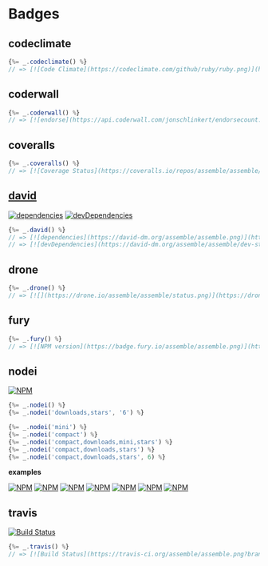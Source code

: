 # Badges


<!-- toc -->


## codeclimate

```js
{%= _.codeclimate() %}
// => [![Code Climate](https://codeclimate.com/github/ruby/ruby.png)](https://codeclimate.com/github/ruby/ruby)
```

## coderwall

```js
{%= _.coderwall() %}
// => [![endorse](https://api.coderwall.com/jonschlinkert/endorsecount.png)](https://coderwall.com/jonschlinkert)
```

## coveralls

```js
{%= _.coveralls() %}
// => [![Coverage Status](https://coveralls.io/repos/assemble/assemble/badge.png?branch=master)](https://coveralls.io/r/assemble/assemble?branch=master)
```

## [david](https://david-dm.org/)

[![dependencies](https://david-dm.org/assemble/assemble.png)](https://david-dm.org/assemble/assemble)
[![devDependencies](https://david-dm.org/assemble/assemble.png/dev-status.png)](https://david-dm.org/assemble/assemble)

```js
{%= _.david() %}
// => [![dependencies](https://david-dm.org/assemble/assemble.png)](https://david-dm.org/assemble/assemble)
// => [![devDependencies](https://david-dm.org/assemble/assemble/dev-status.png)](https://david-dm.org/assemble/assemble#info=devDependencies)
```

## drone

```js
{%= _.drone() %}
// => [![](https://drone.io/assemble/assemble/status.png)](https://drone.io/assemble/assemble/latest)
```

## fury

```js
{%= _.fury() %}
// => [![NPM version](https://badge.fury.io/assemble/assemble.png)](http://badge.fury.io/assemble/assemble)
```

## nodei

[![NPM](https://nodei.co/npm/assemble.png)](https://nodei.co/npm/assemble/)

```js
{%= _.nodei() %}
{%= _.nodei('downloads,stars', '6') %}

{%= _.nodei('mini') %}
{%= _.nodei('compact') %}
{%= _.nodei('compact,downloads,mini,stars') %}
{%= _.nodei('compact,downloads,stars') %}
{%= _.nodei('compact,downloads,stars', 6) %}
```

**examples**

[![NPM](https://nodei.co/npm/grunt-readme.png)](https://nodei.co/npm/grunt-readme/)
[![NPM](https://nodei.co/npm/grunt-readme.png?mini=true)](https://nodei.co/npm/grunt-readme/)
[![NPM](https://nodei.co/npm/grunt-readme.png?compact=true)](https://nodei.co/npm/grunt-readme/)
[![NPM](https://nodei.co/npm/grunt-readme.png?downloads=true&stars=true&months=6)](https://nodei.co/npm/grunt-readme/)
[![NPM](https://nodei.co/npm/grunt-readme.png?compact=true&downloads=true&mini=true&stars=true)](https://nodei.co/npm/grunt-readme/)
[![NPM](https://nodei.co/npm/grunt-readme.png?compact=true&downloads=true&stars=true)](https://nodei.co/npm/grunt-readme/)
[![NPM](https://nodei.co/npm/grunt-readme.png?compact=true&downloads=true&stars=true&months=6)](https://nodei.co/npm/grunt-readme/)


## travis

[![Build Status](https://travis-ci.org/assemble/assemble.png?branch=master)](https://travis-ci.org/assemble/assemble)

```js
{%= _.travis() %}
// => [![Build Status](https://travis-ci.org/assemble/assemble.png?branch=master)](https://travis-ci.org/assemble/assemble)
```
